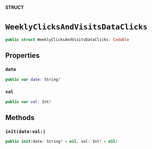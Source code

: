 **STRUCT**

# `WeeklyClicksAndVisitsDataClicks`

```swift
public struct WeeklyClicksAndVisitsDataClicks: Codable
```

## Properties
### `date`

```swift
public var date: String?
```

### `val`

```swift
public var val: Int?
```

## Methods
### `init(date:val:)`

```swift
public init(date: String? = nil, val: Int? = nil)
```
